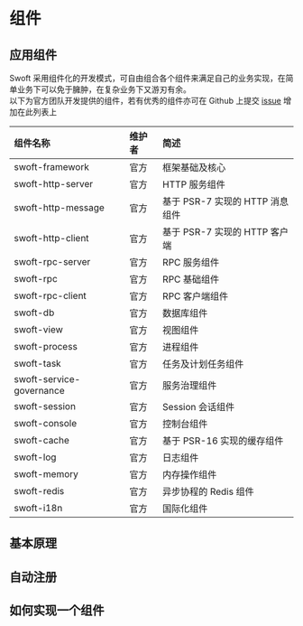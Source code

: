 # 组件

## 应用组件
Swoft 采用组件化的开发模式，可自由组合各个组件来满足自己的业务实现，在简单业务下可以免于臃肿，在复杂业务下又游刃有余。  
以下为官方团队开发提供的组件，若有优秀的组件亦可在 Github 上提交 [issue](https://github.com/swoft-cloud/swoft-doc/issues) 增加在此列表上  

组件名称 | 维护者 | 简述
:- | :- | :- |
swoft-framework | 官方 | 框架基础及核心
swoft-http-server | 官方 | HTTP 服务组件
swoft-http-message | 官方 | 基于 PSR-7 实现的 HTTP 消息组件
swoft-http-client | 官方 | 基于 PSR-7 实现的 HTTP 客户端
swoft-rpc-server | 官方 | RPC 服务组件
swoft-rpc | 官方 | RPC 基础组件
swoft-rpc-client | 官方 | RPC 客户端组件
swoft-db | 官方 | 数据库组件
swoft-view | 官方 | 视图组件
swoft-process | 官方 | 进程组件
swoft-task | 官方 | 任务及计划任务组件
swoft-service-governance | 官方 | 服务治理组件
swoft-session | 官方 | Session 会话组件
swoft-console | 官方 | 控制台组件
swoft-cache | 官方 | 基于 PSR-16 实现的缓存组件
swoft-log | 官方 | 日志组件
swoft-memory | 官方 | 内存操作组件
swoft-redis | 官方 | 异步协程的 Redis 组件
swoft-i18n | 官方 | 国际化组件

## 基本原理

## 自动注册

## 如何实现一个组件
